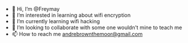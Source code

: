 - 👋 Hi, I’m @Freymay
- 👀 I’m interested in learning about wifi encryption
- 🌱 I’m currently learning wifi hacking
- 💞️ I’m looking to collaborate with some one wouldn't mine to teach me
- 📫 How to reach me andrebrownthemoor@gmail.com

<!---
Freymay/Freymay is a ✨ special ✨ repository because its `README.md` (this file) appears on your GitHub profile.
You can click the Preview link to take a look at your changes.
--->
